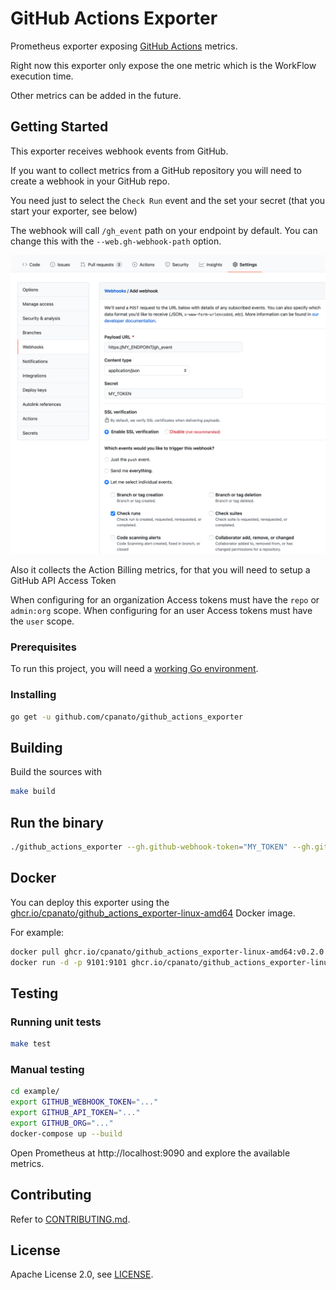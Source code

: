 # GitHub Actions Exporter

Prometheus exporter exposing [GitHub Actions](https://github.com/features/actions) metrics.

Right now this exporter only expose the one metric which is the WorkFlow execution
time.

Other metrics can be added in the future.

## Getting Started

This exporter receives webhook events from GitHub.

If you want to collect metrics from a GitHub repository you will need to create a webhook
in your GitHub repo.

You need just to select the `Check Run` event and the set your secret (that you start your exporter, see below)

The webhook will call `/gh_event` path on your endpoint by default. You can change this with the `--web.gh-webhook-path` option.

![gh_webook](./assets/gh_webhook.png)

Also it collects the Action Billing metrics, for that you will need to setup a GitHub API Access Token

When configuring for an organization Access tokens must have the `repo` or `admin:org` scope.
When configuring for an user Access tokens must have the `user` scope.


### Prerequisites

To run this project, you will need a [working Go environment](https://golang.org/doc/install).

### Installing

```bash
go get -u github.com/cpanato/github_actions_exporter
```

## Building

Build the sources with

```bash
make build
```

## Run the binary

```bash
./github_actions_exporter --gh.github-webhook-token="MY_TOKEN" --gh.github-token="Accesstoken" --gh.github-org="honk_org"
```

## Docker

You can deploy this exporter using the [ghcr.io/cpanato/github_actions_exporter-linux-amd64](https://github.com/users/cpanato/packages/container/package/github_actions_exporter-linux-amd64) Docker image.

For example:

```bash
docker pull ghcr.io/cpanato/github_actions_exporter-linux-amd64:v0.2.0
docker run -d -p 9101:9101 ghcr.io/cpanato/github_actions_exporter-linux-amd64:v0.2.0 --gh.github-webhook-token="1234567890token" --gh.github-token="Accesstoken" --gh.github-org="honk_org"
```

## Testing

### Running unit tests

```bash
make test
```

### Manual testing

```bash
cd example/
export GITHUB_WEBHOOK_TOKEN="..."
export GITHUB_API_TOKEN="..."
export GITHUB_ORG="..."
docker-compose up --build
```

Open Prometheus at http://localhost:9090 and explore the available metrics.

## Contributing

Refer to [CONTRIBUTING.md](https://github.com/cpanato/github_actions_exporter/blob/master/CONTRIBUTING.md).

## License

Apache License 2.0, see [LICENSE](https://github.com/cpanato/github_actions_exporter/blob/master/LICENSE).
